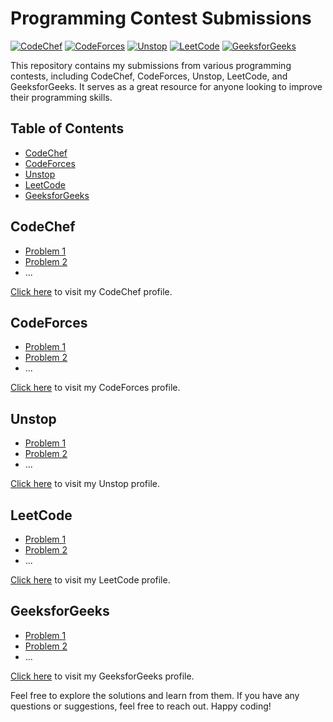 # Programming Contest Submissions

[![CodeChef](https://i.imgur.com/vGy4V63.png)](https://www.codechef.com/users/your_codechef_profile)
[![CodeForces](https://i.imgur.com/m0p2wd9.png)](https://codeforces.com/profile/your_codeforces_profile)
[![Unstop](https://i.imgur.com/4C23Qff.png)](https://www.unstop.com/users/your_unstop_profile)
[![LeetCode](https://i.imgur.com/gcq1NtG.png)](https://leetcode.com/your_leetcode_profile)
[![GeeksforGeeks](https://i.imgur.com/nOkf6O6.png)](https://auth.geeksforgeeks.org/user/your_gfg_profile)

This repository contains my submissions from various programming contests, including CodeChef, CodeForces, Unstop, LeetCode, and GeeksforGeeks. It serves as a great resource for anyone looking to improve their programming skills.

## Table of Contents

- [CodeChef](#codechef)
- [CodeForces](#codeforces)
- [Unstop](#unstop)
- [LeetCode](#leetcode)
- [GeeksforGeeks](#geeksforgeeks)

## CodeChef

* [Problem 1](codechef/problem1.py)
* [Problem 2](codechef/problem2.cpp)
* ...

[Click here](https://www.codechef.com/users/your_codechef_profile) to visit my CodeChef profile.

## CodeForces

* [Problem 1](codeforces/problem1.java)
* [Problem 2](codeforces/problem2.py)
* ...

[Click here](https://codeforces.com/profile/your_codeforces_profile) to visit my CodeForces profile.

## Unstop

* [Problem 1](unstop/problem1.cpp)
* [Problem 2](unstop/problem2.java)
* ...

[Click here](https://www.unstop.com/users/your_unstop_profile) to visit my Unstop profile.

## LeetCode

* [Problem 1](leetcode/problem1.py)
* [Problem 2](leetcode/problem2.cpp)
* ...

[Click here](https://leetcode.com/your_leetcode_profile) to visit my LeetCode profile.

## GeeksforGeeks

* [Problem 1](gfg/problem1.java)
* [Problem 2](gfg/problem2.py)
* ...

[Click here](https://auth.geeksforgeeks.org/user/your_gfg_profile) to visit my GeeksforGeeks profile.

Feel free to explore the solutions and learn from them. If you have any questions or suggestions, feel free to reach out. Happy coding!

